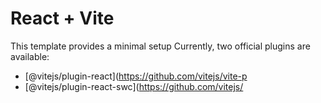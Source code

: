 # React + Vite

This template provides a minimal setup
Currently, two official plugins are available:

- [@vitejs/plugin-react](https://github.com/vitejs/vite-p
- [@vitejs/plugin-react-swc](https://github.com/vitejs/
